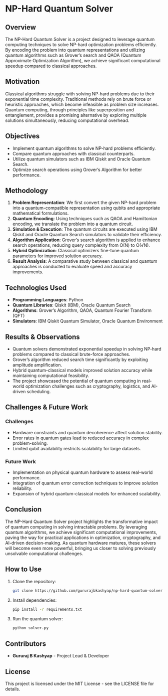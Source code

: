 # NP-Hard Quantum Solver

## Overview
The NP-Hard Quantum Solver is a project designed to leverage quantum computing techniques to solve NP-hard optimization problems efficiently. By encoding the problem into quantum representations and utilizing quantum algorithms such as Grover’s search and QAOA (Quantum Approximate Optimization Algorithm), we achieve significant computational speedup compared to classical approaches.

## Motivation
Classical algorithms struggle with solving NP-hard problems due to their exponential time complexity. Traditional methods rely on brute force or heuristic approaches, which become infeasible as problem size increases. Quantum computing, through principles like superposition and entanglement, provides a promising alternative by exploring multiple solutions simultaneously, reducing computational overhead.

## Objectives
- Implement quantum algorithms to solve NP-hard problems efficiently.
- Compare quantum approaches with classical counterparts.
- Utilize quantum simulators such as IBM Qiskit and Oracle Quantum Search.
- Optimize search operations using Grover’s Algorithm for better performance.

## Methodology
1. **Problem Representation**: We first convert the given NP-hard problem into a quantum-compatible representation using qubits and appropriate mathematical formulations.
2. **Quantum Encoding**: Using techniques such as QAOA and Hamiltonian encoding, we translate the problem into a quantum circuit.
3. **Simulation & Execution**: The quantum circuits are executed using IBM Qiskit and Oracle Quantum Search simulators to validate their efficiency.
4. **Algorithm Application**: Grover’s search algorithm is applied to enhance search operations, reducing query complexity from O(N) to O(√N).
5. **Hybrid Optimization**: Classical optimizers fine-tune quantum parameters for improved solution accuracy.
6. **Result Analysis**: A comparative study between classical and quantum approaches is conducted to evaluate speed and accuracy improvements.

## Technologies Used
- **Programming Languages**: Python
- **Quantum Libraries**: Qiskit (IBM), Oracle Quantum Search
- **Algorithms**: Grover’s Algorithm, QAOA, Quantum Fourier Transform (QFT)
- **Simulators**: IBM Qiskit Quantum Simulator, Oracle Quantum Environment

## Results & Observations
- Quantum solvers demonstrated exponential speedup in solving NP-hard problems compared to classical brute-force approaches.
- Grover’s algorithm reduced search time significantly by exploiting amplitude amplification.
- Hybrid quantum-classical models improved solution accuracy while maintaining computational feasibility.
- The project showcased the potential of quantum computing in real-world optimization challenges such as cryptography, logistics, and AI-driven scheduling.

## Challenges & Future Work
### Challenges
- Hardware constraints and quantum decoherence affect solution stability.
- Error rates in quantum gates lead to reduced accuracy in complex problem-solving.
- Limited qubit availability restricts scalability for large datasets.

### Future Work
- Implementation on physical quantum hardware to assess real-world performance.
- Integration of quantum error correction techniques to improve solution reliability.
- Expansion of hybrid quantum-classical models for enhanced scalability.

## Conclusion
The NP-Hard Quantum Solver project highlights the transformative impact of quantum computing in solving intractable problems. By leveraging quantum algorithms, we achieve significant computational improvements, paving the way for practical applications in optimization, cryptography, and AI-driven decision-making. As quantum hardware matures, these solvers will become even more powerful, bringing us closer to solving previously unsolvable computational challenges.

## How to Use
1. Clone the repository:
   ```bash
   git clone https://github.com/gururajbkashyap/np-hard-quantum-solver.git
   ```
2. Install dependencies:
   ```bash
   pip install -r requirements.txt
   ```
3. Run the quantum solver:
   ```bash
   python solver.py
   ```

## Contributors
- **Gururaj B Kashyap** - Project Lead & Developer

## License
This project is licensed under the MIT License - see the LICENSE file for details.


